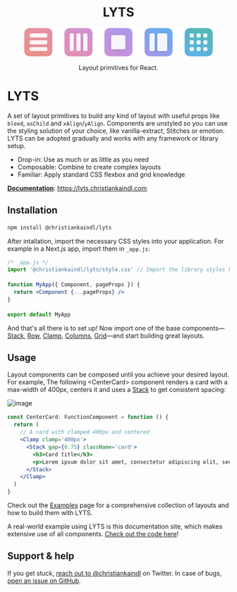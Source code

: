 <div align='center'>
  <h1>LYTS</h1>
  <img src='./src/component-icons.png' alt='Abstract illustrations depicting the available layout components' />
  <p>Layout primitives for React.</p>
</div>

# LYTS

A set of layout primitives to build any kind of layout with useful props like `bleed`, `asChild` and `xAlign`/`yAlign`. Components are unstyled so you can use the styling solution of your choice, like vanilla-extract, Stitches or emotion. LYTS can be adopted gradually and works with any framework or library setup.

- Drop-in: Use as much or as little as you need
- Composable: Combine to create complex layouts
- Familiar: Apply standard CSS flexbox and grid knowledge

**[Documentation](https://lyts.christiankaindl.com)**: https://lyts.christiankaindl.com

## Installation

```sh
npm install @christiankaindl/lyts
```

After intallation, import the necessary CSS styles into your application. For example in a Next.js app, import them in `_app.js`:

```jsx
/* _app.js */
import '@christiankaindl/lyts/style.css' // Import the library styles here

function MyApp({ Component, pageProps }) {
  return <Component {...pageProps} />
}

export default MyApp
```

And that's all there is to set up! Now import one of the base components—<a href='https://lyts.christiankaindl.com/components/stack'>Stack</a>, <a href='https://lyts.christiankaindl.com/components/row'>Row</a>, <a href='https://lyts.christiankaindl.com/components/clamp'>Clamp</a>, <a href='https://lyts.christiankaindl.com/components/columns'>Columns</a>, <a href='https://lyts.christiankaindl.com/components/grid'>Grid</a>—and start building great layouts.

## Usage

Layout components can be composed until you achieve your desired layout. For example, The following \<CenterCard> component renders a card with a max-width of 400px, centers it and uses a <a href='https://lyts.christiankaindl.com/components/stack'>Stack</a> to get consistent spacing:

![image]()

```jsx
const CenterCard: FunctionComponent = function () {
  return (
    // A card with clamped 400px and centered
    <Clamp clamp='400px'>
      <Stack gap={0.75} className='card'>
        <h3>Card title</h3>
        <p>Lorem ipsum dolor sit amet, consectetur adipiscing elit, sed do eiusmod tempor incididunt ut labore et dolore magna aliqua.</p>
      </Stack>
    </Clamp>
  )
}
```

Check out the <a href='https://lyts.christiankaindl.com/examples'>Examples</a> page for a comprehensive collection of layouts and how to build them with LYTS.

A real-world example using LYTS is this documentation site, which makes extensive use of all components. [Check out the code here](https://github.com/christiankaindl/LYTS-website/)!

## Support & help

If you get stuck, [reach out to @christiankaindl](https://twitter.com/christiankaindl) on Twitter. In case of bugs, [open an issue on GitHub](https://github.com/christiankaindl/LYTS/issues).
